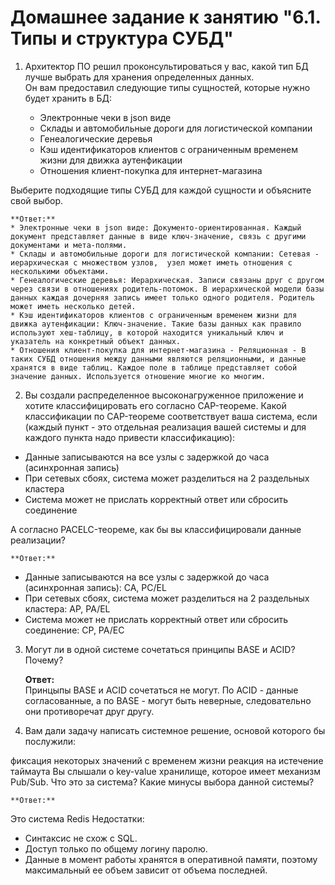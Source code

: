 # Домашнее задание к занятию "6.1. Типы и структура СУБД"

1. Архитектор ПО решил проконсультироваться у вас, какой тип БД лучше выбрать для хранения определенных данных.  
Он вам предоставил следующие типы сущностей, которые нужно будет хранить в БД:

	* Электронные чеки в json виде
	* Склады и автомобильные дороги для логистической компании
	* Генеалогические деревья
	* Кэш идентификаторов клиентов с ограниченным временем жизни для движка аутенфикации
	* Отношения клиент-покупка для интернет-магазина  

Выберите подходящие типы СУБД для каждой сущности и объясните свой выбор.  

    **Ответ:**  
	* Электронные чеки в json виде: Документо-ориентированная. Каждый документ представляет данные в виде ключ-значение, связь с другими документами и мета-полями.
	* Склады и автомобильные дороги для логистической компании: Сетевая - иерархическая с множеством узлов,  узел может иметь отношения с несколькими объектами. 
	* Генеалогические деревья: Иерархическая. Записи связаны друг с другом через связи в отношениях родитель-потомок. В иерархической модели базы данных каждая дочерняя запись имеет только одного родителя. Родитель может иметь несколько детей.
	* Кэш идентификаторов клиентов с ограниченным временем жизни для движка аутенфикации: Ключ-значение. Такие базы данных как правило используют хеш-таблицу, в которой находится уникальный ключ и указатель на конкретный объект данных. 
	* Отношения клиент-покупка для интернет-магазина - Реляционная - В таких СУБД отношения между данными являются реляционными, и данные хранятся в виде таблиц. Каждое поле в таблице представляет собой значение данных. Используется отношение многие ко многим.  

2. Вы создали распределенное высоконагруженное приложение и хотите классифицировать его согласно CAP-теореме. Какой классификации по CAP-теореме соответствует ваша система, если (каждый пункт - это отдельная реализация вашей системы и для каждого пункта надо привести классификацию):
* Данные записываются на все узлы с задержкой до часа (асинхронная запись)
* При сетевых сбоях, система может разделиться на 2 раздельных кластера
* Система может не прислать корректный ответ или сбросить соединение  
  
А согласно PACELC-теореме, как бы вы классифицировали данные реализации?

    **Ответ:**  
* Данные записываются на все узлы с задержкой до часа (асинхронная запись): CA, PC/EL
* При сетевых сбоях, система может разделиться на 2 раздельных кластера: AP, PA/EL
* Система может не прислать корректный ответ или сбросить соединение: CP, PA/EC  

3. Могут ли в одной системе сочетаться принципы BASE и ACID? Почему?

    **Ответ:**  
Принцыпы BASE и ACID сочетаться не могут. По ACID - данные согласованные, а по BASE - могут быть неверные, следовательно они противоречат друг другу.  

4. Вам дали задачу написать системное решение, основой которого бы послужили:

фиксация некоторых значений с временем жизни
реакция на истечение таймаута
Вы слышали о key-value хранилище, которое имеет механизм Pub/Sub. Что это за система? Какие минусы выбора данной системы?

    **Ответ:**  
Это система Redis
Недостатки:
* Синтаксис не схож с SQL.
* Доступ только по общему логину паролю.
* Данные в момент работы хранятся в оперативной памяти, поэтому максимальный ее объем зависит от объема последней.
